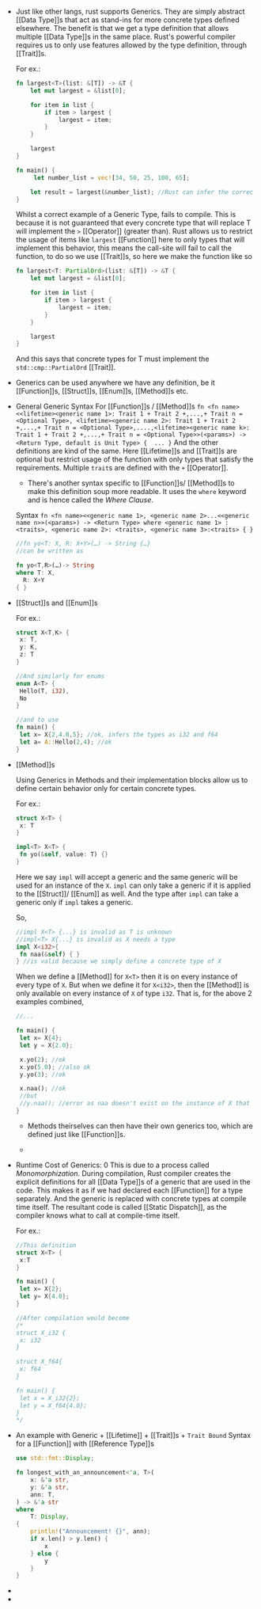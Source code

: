 - Just like other langs, rust supports Generics. 
  They are simply abstract [[Data Type]]s that act as stand-ins for more concrete types defined elsewhere. The benefit is that we get a type definition that allows multiple [[Data Type]]s in the same place. 
  Rust's powerful compiler requires us to only use features allowed by the type definition, through [[Trait]]s. 
  
  For ex.: 
  ```rust
  fn largest<T>(list: &[T]) -> &T {
      let mut largest = &list[0];
  
      for item in list {
          if item > largest {
              largest = item;
          }
      }
  
      largest
  }
  
  fn main() {
       let number_list = vec![34, 50, 25, 100, 65];
  
      let result = largest(&number_list); //Rust can infer the correct type for T automatically
  }
  ```
  Whilst a correct example of a Generic Type, fails to compile. This is because it is not guaranteed that every concrete type that will replace T will implement the ``>`` [[Operator]] (greater than).
  Rust allows us to restrict the usage of items like ``largest`` [[Function]] here to only types that will implement this behavior, this means the call-site will fail to call the function, to do so we use [[Trait]]s, so here we make the function like so
  
  ```rust
  fn largest<T: PartialOrd>(list: &[T]) -> &T {
      let mut largest = &list[0];
  
      for item in list {
          if item > largest {
              largest = item;
          }
      }
  
      largest
  }
  ```
  
  And this says that concrete types for T must implement the ``std::cmp::PartialOrd`` [[Trait]].
- Generics can be used anywhere we have any definition, be it [[Function]]s, [[Struct]]s, [[Enum]]s, [[Method]]s etc.
- General Generic Syntax
  For [[Function]]s / [[Method]]s 
  ``
  fn <fn name><<lifetime><generic name 1>: Trait 1 + Trait 2 +,...,+ Trait n = <Optional Type>, <lifetime><generic name 2>: Trait 1 + Trait 2 +,...,+ Trait n = <Optional Type>,....,<lifetime><generic name k>: Trait 1 + Trait 2 +,...,+ Trait n = <Optional Type>>(<params>) -> <Return Type, default is Unit Type> { 
  ...
  }
  ``
  And the other definitions are kind of the same. 
  Here [[Lifetime]]s and [[Trait]]s are optional but restrict usage of the function with only types that satisfy the requirements.
  Multiple ``trait``s are defined with the ``+`` [[Operator]]. 
  
  * There's another syntax specific to [[Function]]s/ [[Method]]s to make this definition soup more readable. It uses the ``where`` keyword and is hence called the *Where Clause*.
  
  Syntax
  ``
  fn <fn name><<generic name 1>, <generic name 2>...<<generic name n>>(<params>) -> <Return Type> where <generic name 1> : <traits>, <generic name 2>: <traits>, <generic name 3>:<traits> { }
  ``
  
  ```rust
  //fn yo<T: X, R: X+Y>(…) -> String {…}
  //can be written as
  
  fn yo<T,R>(…)-> String 
  where T: X,
  	R: X+Y 
  { } 
  ```
- [[Struct]]s and [[Enum]]s 
  
  For ex.:
  ```rust
  struct X<T,K> {
   x: T,
   y: K,
   z: T
  }
  
  //And similarly for enums
  enum A<T> {
   Hello(T, i32),
   No
  }
  
  //and to use
  fn main() {
   let x= X{2,4.0,5}; //ok, infers the types as i32 and f64
   let a= A::Hello(2,4); //ok
  }
  ```
- [[Method]]s
  
  Using Generics in Methods and their implementation blocks allow us to define certain behavior only for certain concrete types. 
  
  For ex.:
  ```rust
  struct X<T> {
   x: T
  }
  
  impl<T> X<T> {
   fn yo(&self, value: T) {}
  }
  ```
  Here we say ``impl`` will accept a generic and the same generic will be used for an instance of the ``X``. ``impl`` can only take a generic if it is applied to the [[Struct]]/ [[Enum]] as well. And the type after ``impl`` can take a generic only if ``impl`` takes a generic.
  
  So, 
  ```rust
  //impl X<T> {...} is invalid as T is unknown
  //impl<T> X{...} is invalid as X needs a type
  impl X<i32>{ 
   fn naa(&self) { }
  } //is valid because we simply define a concrete type of X
  ```
  
  When we define a [[Method]] for ``X<T>`` then it is on every instance of every type of ``X``. But when we define it for ``X<i32>``, then the [[Method]] is only available on every instance of ``X`` of type ``i32``.
  That is, for the above 2 examples combined, 
  
  ```rust
  //...
  
  fn main() {
   let x= X{4};
   let y = X{2.0};
  
   x.yo(2); //ok
   x.yo(5.0); //also ok
   y.yo(3); //ok
  
   x.naa(); //ok
   //but
   //y.naa(); //error as naa doesn't exist on the instance of X that isn't of type i32
  }
  
  ```
  
  
  * Methods theirselves can then have their own generics too, which are defined just like [[Function]]s.
  
  *
- Runtime Cost of Generics: 0
  This is due to a process called *Monomorphization*. 
  During compilation, Rust compiler creates the explicit definitions for all [[Data Type]]s of a generic that are used in the code. This makes it as if we had declared each [[Function]] for a type separately. And the generic is replaced with concrete types at compile time itself. The resultant code is called [[Static Dispatch]], as the compiler knows what to call at compile-time itself.
  
  For ex.:
  
  ```rust
  //This definition
  struct X<T> {
   x:T
  }
  
  fn main() {
   let x= X{2};
   let y= X{4.0};
  }
  
  //After compilation would become
  /* 
  struct X_i32 {
   x: i32
  }
  
  struct X_f64{
   x: f64
  }
  
  fn main() {
   let x = X_i32{2};
   let y = X_f64{4.0};
  }
  */
  ```
- An example with Generic + [[Lifetime]] + [[Trait]]s + ``Trait Bound`` Syntax for a [[Function]] with [[Reference Type]]s 
  ```rust
  use std::fmt::Display;
  
  fn longest_with_an_announcement<'a, T>(
      x: &'a str,
      y: &'a str,
      ann: T,
  ) -> &'a str
  where
      T: Display,
  {
      println!("Announcement! {}", ann);
      if x.len() > y.len() {
          x
      } else {
          y
      }
  }
  ```
-
-